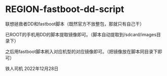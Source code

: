# REGION-fastboot-dd-script
联想拯救者DD和fastboot脚本（既然官方不放整包，那就只有自己干）

已ROOT的手机用DD的脚本提取镜像即可。（脚本自动提取到/sdcard/images目录下）

之后用fastboot脚本刷入对应机型的对应镜像即可。（把镜像放在脚本同目录下即可）

铁人司机
2022年12月28日